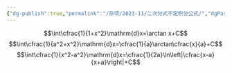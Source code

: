 ```yaml
---
{"dg-publish":true,"permalink":"/杂项/2023-11/二次分式不定积分公式/","dgPassFrontmatter":true}
---
```


$$\int\cfrac{1}{1+x^2}\mathrm{d}x=\arctan x+C$$
$$\int\cfrac{1}{a^2+x^2}\mathrm{d}x=\cfrac{1}{a}\arctan\cfrac{x}{a}+C$$
$$\int\cfrac{1}{x^2-a^2}\mathrm{d}x=\cfrac{1}{2a}\ln\left|\cfrac{x-a}{x+a}\right|+C$$